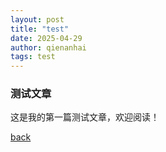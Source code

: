 ```yaml
---
layout: post
title: "test"
date: 2025-04-29
author: qienanhai
tags: test
---
```


### 测试文章

这是我的第一篇测试文章，欢迎阅读！

[back](./)
